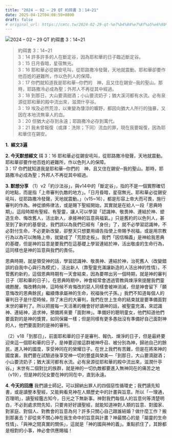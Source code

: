 ```yaml
---
title: "2024 – 02 – 29 QT 約珥書 3：14~21"
date: 2025-04-12T04:08:59+0800
draft: false
# original_url: https://cmtc.tw/2024-02-29-qt-%e7%b4%84%e7%8f%a5%e6%9b%b8-3%ef%bc%9a1421
---
```


![2024 – 02 – 29 QT 約珥書 3：14\~21](/images/qt.jpg  "2024 – 02 – 29 QT 約珥書 3：14\~21")

> 約珥書 3：14\~21  
> 3：14 許多許多的人在斷定谷，因為耶和華的日子臨近斷定谷。  
> 3：15 日月昏暗，星宿無光。  
> 3：16 耶和華必從錫安吼叫，從耶路撒冷發聲，天地就震動。耶和華卻要作他百姓的避難所，作以色列人的保障。  
> 3：17 你們就知道我是耶和華─你們的　神，且又住在錫安─我的聖山。那時，耶路撒冷必成為聖；外邦人不再從其中經過。  
> 3：18 到那日，大山要滴甜酒；小山要流奶子；猶大溪河都有水流。必有泉源從耶和華的殿中流出來，滋潤什亭谷。  
> 3：19 埃及必然荒涼，以東變為悽涼的曠野，都因向猶大人所行的強暴，又因在本地流無辜人的血。  
> 3：20 但猶大必存到永遠；耶路撒冷必存到萬代。  
> 3：21 我未曾報復（或譯：洗除；下同）流血的罪，現在我要報復，因為耶和華住在錫安。

**1.  經文3遍**

**2. 今天默想經文**
珥 3：16 耶和華必從錫安吼叫，從耶路撒冷發聲，天地就震動。耶和華卻要作他百姓的避難所，作以色列人的保障。  
3：17 你們就知道我是耶和華─你們的　神，且又住在錫安─我的聖山。那時，耶路撒冷必成為聖；外邦人不再從其中經過。

**3. 默想分享**
（1）v2「約沙法谷」，與v14中的「斷定谷」，指的不是一個實際確切的地點，而是指「上帝審判仇敵的地方」。「日月昏暗，星宿無光。耶和華必從錫安吼叫，從耶路撒冷發聲，天地就震動。」（v15\~16），都是形容上帝大而可畏，施行審判的作為。神從頒佈律法，或是賜下聖經開始，其實就是在給人一段「恩典時期」。這段時期有聖經、有聖靈，讓人可以學習「認識神、敬畏神、連結於神、塑造生命、悔改舊人，活出新人，承接神的旨意與福氣。」只是舊約的以色列人，甚至到了新約的基督徒，我們誤以為我們已經有「身份」了，就不必學習認識神，不必對付生命，不必更新改變，卻整天只想要用禱告指使上帝賜予祝福，或是用宗教行為以為可以賄賂上帝，就變成了「荒腔走板」。我們「因信稱義」是神給我恩典的基礎，但是神的旨意是要我們在這基礎上學習連結於神，活出敬虔的生命行為，這同樣也是神的旨意與我們的責任。

恩典時期，就是領受神的話，學習認識神、敬畏神、連結於神，治死舊人（改變錯誤的自我中心與行為模式），活出新人（靠聖靈充滿讓新造的人活出神的性情）。不管舊約新約，這個恩典時期有一天會結束，因為要帶出另一個時期，就是神的審判日子（耶和華的日子）。在恩典時期中，神會經常會透過管教與煉淨來提醒我們靈魂甦醒，悔改轉向神，這時候不肯悔改的惡人同樣會被神消滅，但是神會留下「願意悔改的恩典餘民」繼續傳承屬神的生命，祝福後代子孫。」我們不知道每個人的審判日子是什麼時候，除了末日的大審判，我們在世上生命的結束就是要準備面對末世的審判了。所以把握每一天活著的機會好好讀神的話，被聖靈充滿，來認識神、連結神，追求神，預備將來要「面對神」。準備好的聰明童女，他們知道他們要面對的是神的獎賞，如同保羅一樣；但是同樣有更多愚拙沒有準備好自己面對神的人，他們要面對的是神的審判。

（2）v18「到那日」，前面耶和華的日子是審判、報仇、煉淨的日子，但是最終要迎來這一個耶和華的日子，是神要迎接這群被神呼召、被分別為神，歸祂自己的餘民，進入神的國度，享受神同在的榮耀日子。在世上我們有苦難，但是在將來神的國度裏，我們要在試驗過後享受神一切的豐盛與榮美—「到那日，大山要滴甜酒；小山要流奶子；猶大溪河都有水流。必有泉源從耶和華的殿中流出來，滋潤什亭谷。」末世有二個對比的族群，就是神的一切仇敵都要進入無神同在的痛苦之地（v19），但是神的兒女要在神的同在中，直到永遠。

**4. 今天的回應**
我們讀士師記，可以歸納出罪人的四個惡性循環史；我們讀先知書，或是讀整本聖經，又能夠看見神在人類歷史中的計畫與旨意。所以「一理通，百理明」，讀聖經鑑古知今，日光之下無新事。神對我們每個人的旨意何等清楚明白，不必到處求問先知，只要肯好好讀聖經，就能知道神對人類的旨意、對國家、對家庭、對個人、對教會的旨意為何？許多只關心自己跟誰結婚？做什麼工作？搬到那裏去？卻從來不關心神在我生命中的旨意與計畫？神最關心的是「屬靈的生命性情」、「與神之間真實的關係」，這就是「神的國與神的義」。重點抓住了，其餘都是相對的小事，神必會供應賜福！
